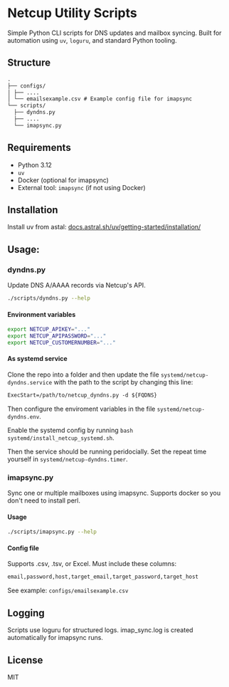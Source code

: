 # Netcup Utility Scripts

Simple Python CLI scripts for DNS updates and mailbox syncing. Built for automation using `uv`, `loguru`, and standard Python tooling.

## Structure

```txt
.
├── configs/
│ ├── ....
│ └── emailsexample.csv # Example config file for imapsync
└── scripts/
  ├── dyndns.py
  ├── ....
  └── imapsync.py
```

## Requirements

- Python 3.12
- `uv`
- Docker (optional for imapsync)
- External tool: `imapsync` (if not using Docker)

## Installation

Install uv from astal: [docs.astral.sh/uv/getting-started/installation/](https://docs.astral.sh/uv/getting-started/installation/)

## Usage:

### dyndns.py

Update DNS A/AAAA records via Netcup's API.

```sh
./scripts/dyndns.py --help
```

#### Environment variables

```bash
export NETCUP_APIKEY="..."
export NETCUP_APIPASSWORD="..."
export NETCUP_CUSTOMERNUMBER="..."
```

#### As systemd service

Clone the repo into a folder and then update the file `systemd/netcup-dyndns.service` with the path to the script by changing this line:

```txt
ExecStart=/path/to/netcup_dyndns.py -d ${FQDNS}
```

Then configure the enviroment variables in the file `systemd/netcup-dyndns.env`.

Enable the systemd config by running `bash systemd/install_netcup_systemd.sh`.

Then the service should be running peridocially. Set the repeat time yourself in `systemd/netcup-dyndns.timer`.

### imapsync.py

Sync one or multiple mailboxes using imapsync. Supports docker so you don't need to install perl.

#### Usage

```sh
./scripts/imapsync.py --help
```

#### Config file

Supports .csv, .tsv, or Excel. Must include these columns:

```txt
email,password,host,target_email,target_password,target_host
```

See example: `configs/emailsexample.csv`

## Logging

Scripts use loguru for structured logs. imap_sync.log is created automatically for imapsync runs.

## License

MIT
